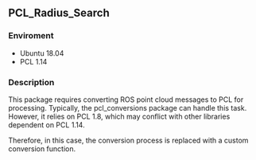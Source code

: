 ## PCL_Radius_Search

### Enviroment

- Ubuntu 18.04
- PCL 1.14

### Description

This package requires converting ROS point cloud messages to PCL for processing. Typically, the pcl_conversions package can handle this task. However, it relies on PCL 1.8, which may conflict with other libraries dependent on PCL 1.14. 

Therefore, in this case, the conversion process is replaced with a custom conversion function.